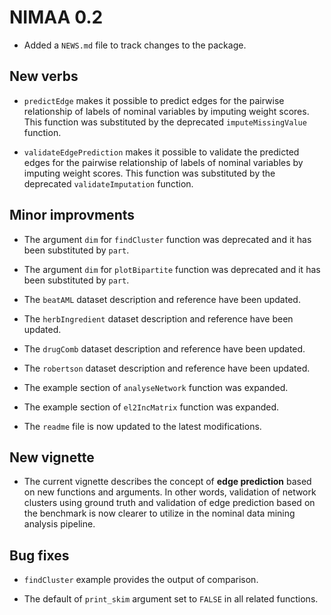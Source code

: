 # NIMAA 0.2

* Added a `NEWS.md` file to track changes to the package.

## New verbs

* `predictEdge` makes it possible to predict edges for the pairwise relationship of labels of nominal variables by imputing weight scores. This function was substituted by the deprecated `imputeMissingValue` function. 

* `validateEdgePrediction` makes it possible to validate the predicted edges for the pairwise relationship of labels of nominal variables by imputing weight scores. This function was substituted by the deprecated `validateImputation` function.

## Minor improvments

* The argument `dim` for `findCluster` function was deprecated and it has been substituted by `part`.

* The argument `dim` for `plotBipartite` function was deprecated and it has been substituted by `part`.

* The `beatAML` dataset description and reference have been updated.

* The `herbIngredient` dataset description and reference have been updated.

* The `drugComb` dataset description and reference have been updated.

* The `robertson` dataset description and reference have been updated.

* The example section of `analyseNetwork` function was expanded.

* The example section of `el2IncMatrix` function was expanded.

* The `readme` file is now updated to the latest modifications.

## New vignette

* The current vignette describes the concept of **edge prediction** based on new functions and arguments. In other words, validation of network clusters using ground truth and validation of edge prediction based on the benchmark is now clearer to utilize in the nominal data mining analysis pipeline.

## Bug fixes

* `findCluster` example provides the output of comparison.

* The default of `print_skim` argument set to `FALSE` in all related functions. 
